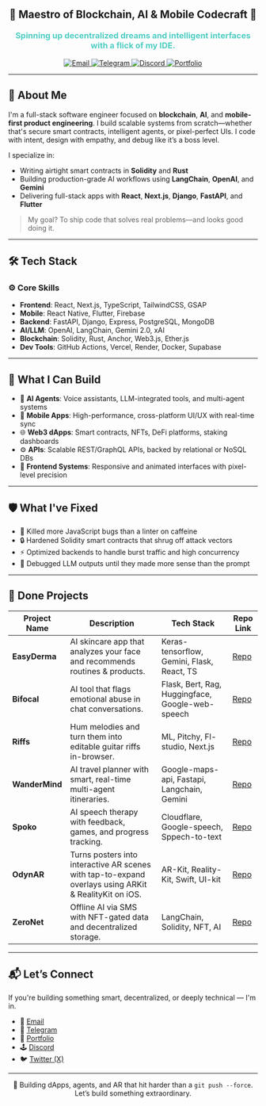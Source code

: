 <div align="center">
  <h2>🚀 Maestro of Blockchain, AI & Mobile Codecraft 🌟</h2>
  <h3 style="color: #4ECDC4; margin-top: 20px;">
    Spinning up decentralized dreams and intelligent interfaces with a flick of my IDE.
  </h3>
  <a href="mailto:oliver.b25.f@gmail.com">
    <img src="https://img.shields.io/badge/Email-FF6B6B?style=for-the-badge&logo=gmail&logoColor=white" alt="Email"/>
  </a>
  <a href="https://t.me/ares_orb">
    <img src="https://img.shields.io/badge/Telegram-4ECDC4?style=for-the-badge&logo=telegram&logoColor=white" alt="Telegram"/>
  </a>
  <a href="https://discord.com/users/ares_orb">
    <img src="https://img.shields.io/badge/Discord-7E57C2?style=for-the-badge&logo=discord&logoColor=white" alt="Discord"/>
  </a>
  <a href="https://ovb-portfolio.vercel.app">
    <img src="https://img.shields.io/badge/Portfolio-4CAF50?style=for-the-badge&logo=vercel&logoColor=white" alt="Portfolio"/>
  </a>
</div>

---

## 🌟 About Me

I'm a full-stack software engineer focused on **blockchain**, **AI**, and **mobile-first product engineering**. I build scalable systems from scratch—whether that's secure smart contracts, intelligent agents, or pixel-perfect UIs. I code with intent, design with empathy, and debug like it’s a boss level.

I specialize in:

* Writing airtight smart contracts in **Solidity** and **Rust**
* Building production-grade AI workflows using **LangChain**, **OpenAI**, and **Gemini**
* Delivering full-stack apps with **React**, **Next.js**, **Django**, **FastAPI**, and **Flutter**

> My goal? To ship code that solves real problems—and looks good doing it.

---

## 🛠️ Tech Stack

### ⚙️ Core Skills

* **Frontend**: React, Next.js, TypeScript, TailwindCSS, GSAP
* **Mobile**: React Native, Flutter, Firebase
* **Backend**: FastAPI, Django, Express, PostgreSQL, MongoDB
* **AI/LLM**: OpenAI, LangChain, Gemini 2.0, xAI
* **Blockchain**: Solidity, Rust, Anchor, Web3.js, Ether.js
* **Dev Tools**: GitHub Actions, Vercel, Render, Docker, Supabase

---

## 🧠 What I Can Build

* 🎯 **AI Agents**: Voice assistants, LLM-integrated tools, and multi-agent systems
* 📱 **Mobile Apps**: High-performance, cross-platform UI/UX with real-time sync
* 🌐 **Web3 dApps**: Smart contracts, NFTs, DeFi platforms, staking dashboards
* ⚙️ **APIs**: Scalable REST/GraphQL APIs, backed by relational or NoSQL DBs
* 🎨 **Frontend Systems**: Responsive and animated interfaces with pixel-level precision

---

## 🛡️ What I've Fixed

* 🐛 Killed more JavaScript bugs than a linter on caffeine
* 🔒 Hardened Solidity smart contracts that shrug off attack vectors
* ⚡ Optimized backends to handle burst traffic and high concurrency
* 🤖 Debugged LLM outputs until they made more sense than the prompt

---

## 📁 Done Projects

| Project Name   | Description                                                                                           | Tech Stack                                       | Repo Link                                          |
| -------------- | ----------------------------------------------------------------------------------------------------- | ------------------------------------------------ | -------------------------------------------------- |
| **EasyDerma**  | AI skincare app that analyzes your face and recommends routines & products.                           | Keras-tensorflow, Gemini, Flask, React, TS       | [Repo](https://github.com/SecretariatV/EasyDerma)  |
| **Bifocal**    | AI tool that flags emotional abuse in chat conversations.                                             | Flask, Bert, Rag, Huggingface, Google-web-speech | [Repo](https://github.com/SecretariatV/Bifocal)    |
| **Riffs**      | Hum melodies and turn them into editable guitar riffs in-browser.                                     | ML, Pitchy, Fl-studio, Next.js                   | [Repo](https://github.com/SecretariatV/Riffs)      |
| **WanderMind** | AI travel planner with smart, real-time multi-agent itineraries.                                      | Google-maps-api, Fastapi, Langchain, Gemini      | [Repo](https://github.com/SecretariatV/WanderMind) |
| **Spoko**      | AI speech therapy with feedback, games, and progress tracking.                                        | Cloudflare, Google-speech, Sppech-to-text        | [Repo](https://github.com/SecretariatV/Spoko)      |
| **OdynAR**     | Turns posters into interactive AR scenes with tap-to-expand overlays using ARKit & RealityKit on iOS. | AR-Kit, Reality-Kit, Swift, UI-kit               | [Repo](https://github.com/SecretariatV/OdynAR)     |
| **ZeroNet**    | Offline AI via SMS with NFT-gated data and decentralized storage.                                     | LangChain, Solidity, NFT, AI                     | [Repo](https://github.com/SecretariatV/ZeroNet)    |

---

## 📬 Let’s Connect

If you're building something smart, decentralized, or deeply technical — I'm in.

* 📧 [Email](mailto:oliver.b25.f@gmail.com)
* 📱 [Telegram](https://t.me/ares_orb)
* 🧠 [Portfolio](https://ovb-portfolio.vercel.app)
* 🕹️ [Discord](https://discord.com/users/ares_orb)
* 🐦 [Twitter (X)](https://x.com/OVB_Coder)

---

<div align="center">
  <p>💾 Building dApps, agents, and AR that hit harder than a <code>git push --force</code>. Let’s build something extraordinary.</p>
</div>
